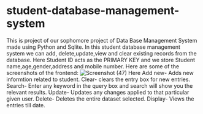 # student-database-management-system
This is project of our sophomore project of Data Base Management System made using Python and Sqlite.
In this student database management system we can add, delete,update,view and clear existing records from the database.
Here Student ID acts as the PRIMARY KEY and we store Student name,age,gender,address and mobile number.
Here are some of the screenshots of the frontend:
![Screenshot (47)](https://user-images.githubusercontent.com/45651397/78636372-d96e5b00-78c5-11ea-93ee-c195c5b8ee9a.png)
Here Add new- Adds new informtion related to student.
Clear- clears the entry box for new entries.
Search- Enter any keyword in the query box and search will show you the relevant results.
Update- Updates any changes applied to that particular given user.
Delete- Deletes the entire dataset selected.
Display- Views the entries till date.
